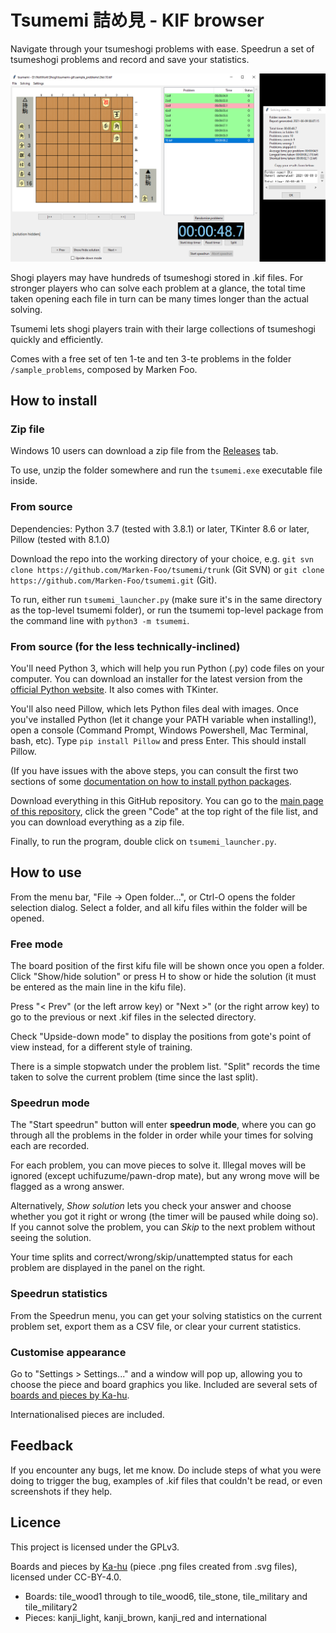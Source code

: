 # Tsumemi 詰め見 - KIF browser #

Navigate through your tsumeshogi problems with ease. Speedrun a set of tsumeshogi problems and record and save your statistics.

![](browser.png)

Shogi players may have hundreds of tsumeshogi stored in .kif files. For stronger players who can solve each problem at a glance, the total time taken opening each file in turn can be many times longer than the actual solving.

Tsumemi lets shogi players train with their large collections of tsumeshogi quickly and efficiently.

Comes with a free set of ten 1-te and ten 3-te problems in the folder `/sample_problems`, composed by Marken Foo.

## How to install ##

### Zip file ###

Windows 10 users can download a zip file from the [Releases](https://github.com/Marken-Foo/tsumemi/releases/) tab.

To use, unzip the folder somewhere and run the `tsumemi.exe` executable file inside.

### From source ###

Dependencies: Python 3.7 (tested with 3.8.1) or later, TKinter 8.6 or later, Pillow (tested with 8.1.0)

Download the repo into the working directory of your choice, e.g. `git svn clone https://github.com/Marken-Foo/tsumemi/trunk` (Git SVN) or `git clone https://github.com/Marken-Foo/tsumemi.git` (Git).

To run, either run `tsumemi_launcher.py` (make sure it's in the same directory as the top-level tsumemi folder), or run the tsumemi top-level package from the command line with `python3 -m tsumemi`.

### From source (for the less technically-inclined) ###

You'll need Python 3, which will help you run Python (.py) code files on your computer. You can download an installer for the latest version from the [official Python website](https://www.python.org/). It also comes with TKinter.

You'll also need Pillow, which lets Python files deal with images. Once you've installed Python (let it change your PATH variable when installing!), open a console (Command Prompt, Windows Powershell, Mac Terminal, bash, etc). Type `pip install Pillow` and press Enter. This should install Pillow.

(If you have issues with the above steps, you can consult the first two sections of some [documentation on how to install python packages](https://packaging.python.org/tutorials/installing-packages/).

Download everything in this GitHub repository. You can go to the [main page of this repository](https://github.com/Marken-Foo/tsumemi), click the green "Code" at the top right of the file list, and you can download everything as a zip file.

Finally, to run the program, double click on `tsumemi_launcher.py`.

## How to use ##

From the menu bar, "File -> Open folder...", or Ctrl-O opens the folder selection dialog. Select a folder, and all kifu files within the folder will be opened.

### Free mode ###

The board position of the first kifu file will be shown once you open a folder. Click "Show/hide solution" or press H to show or hide the solution (it must be entered as the main line in the kifu file).

Press "< Prev" (or the left arrow key) or "Next >" (or the right arrow key) to go to the previous or next .kif files in the selected directory.

Check "Upside-down mode" to display the positions from gote's point of view instead, for a different style of training.

There is a simple stopwatch under the problem list. "Split" records the time taken to solve the current problem (time since the last split).

### Speedrun mode ###

The "Start speedrun" button will enter **speedrun mode**, where you can go through all the problems in the folder in order while your times for solving each are recorded.

For each problem, you can move pieces to solve it. Illegal moves will be ignored (except uchifuzume/pawn-drop mate), but any wrong move will be flagged as a wrong answer.

Alternatively, *Show solution* lets you check your answer and choose whether you got it right or wrong (the timer will be paused while doing so). If you cannot solve the problem, you can *Skip* to the next problem without seeing the solution.

Your time splits and correct/wrong/skip/unattempted status for each problem are displayed in the panel on the right.

### Speedrun statistics ###

From the Speedrun menu, you can get your solving statistics on the current problem set, export them as a CSV file, or clear your current statistics.

### Customise appearance ###

Go to "Settings > Settings..." and a window will pop up, allowing you to choose the piece and board graphics you like. Included are several sets of [boards and pieces by Ka-hu](https://github.com/Ka-hu/shogi-pieces/).

Internationalised pieces are included.

## Feedback ##

If you encounter any bugs, let me know. Do include steps of what you were doing to trigger the bug, examples of .kif files that couldn't be read, or even screenshots if they help.

## Licence ##

This project is licensed under the GPLv3.

Boards and pieces by [Ka-hu](https://github.com/Ka-hu/shogi-pieces/) (piece .png files created from .svg files), licensed under CC-BY-4.0.

- Boards: tile_wood1 through to tile_wood6, tile_stone, tile_military and tile_military2
- Pieces: kanji_light, kanji_brown, kanji_red and international
